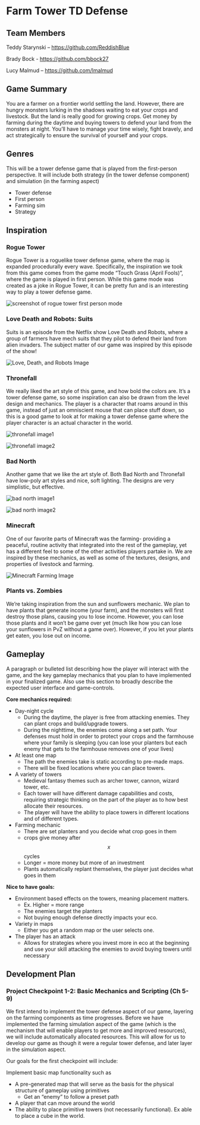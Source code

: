 # Farm Tower TD Defense 

## Team Members 

Teddy Starynski – https://github.com/ReddishBlue 

Brady Bock - https://github.com/bbock27 

Lucy Malmud – https://github.com/lmalmud 

## Game Summary 

You are a farmer on a frontier world settling the land. However, there are hungry monsters lurking in the shadows waiting to eat your crops and livestock. But the land is really good for growing crops. Get money by farming during the daytime and buying towers to defend your land from the monsters at night. You’ll have to manage your time wisely, fight bravely, and act strategically to ensure the survival of yourself and your crops. 

## Genres 

This will be a tower defense game that is played from the first-person perspective. It will include both strategy (in the tower defense component) and simulation (in the farming aspect) 
- Tower defense 
- First person
- Farming sim 
- Strategy 

## Inspiration 

### Rogue Tower 

Rogue Tower is a roguelike tower defense game, where the map is expanded procedurally every wave. Specifically, the inspiration we took from this game comes from the game mode “Touch Grass (April Fools)”, where the game is played in first person. While this game mode was created as a joke in Rogue Tower, it can be pretty fun and is an interesting way to play a tower defense game. 

![screenshot of rogue tower first person mode](GameDesignDocScreenshots/rogueTowerScreenshot.png) 

### Love Death and Robots: Suits 

Suits is an episode from the Netflix show Love Death and Robots, where a group of farmers have mech suits that they pilot to defend their land from alien invaders. The subject matter of our game was inspired by this episode of the show! 

![Love, Death, and Robots Image](https://images.squarespace-cdn.com/content/v1/5b3cee29697a98bbfb322033/1602565009284-23POBIW9CNGPXZTBS53B/2020-10-10_11h39_37.png?format=1500w) 

### Thronefall 

We really liked the art style of this game, and how bold the colors are. It’s a tower defense game, so some inspiration can also be drawn from the level design and mechanics. The player is a character that roams around in this game, instead of just an omniscient mouse that can place stuff down, so this is a good game to look at for making a tower defense game where the player character is an actual character in the world. 

![thronefall image1](GameDesignDocScreenshots/thronefall1.png) 

![thronefall image2](GameDesignDocScreenshots/thronefall2.png) 


### Bad North 

Another game that we like the art style of. Both Bad North and Thronefall have low-poly art styles and nice, soft lighting. The designs are very simplistic, but effective. 

![bad north image1](GameDesignDocScreenshots/badNorth1.png) 

![bad north image2](GameDesignDocScreenshots/badNorth2.png) 
 

### Minecraft 

One of our favorite parts of Minecraft was the farming- providing a peaceful, routine activity that integrated into the rest of the gameplay, yet has a different feel to some of the other activities players partake in. We are inspired by these mechanics, as well as some of the textures, designs, and properties of livestock and farming. 

![Minecraft Farming Image](https://images.surferseo.art/4d7c9bab-c8e4-427a-8b2f-b9d3147e24aa.png) 


### Plants vs. Zombies 

We’re taking inspiration from the sun and sunflowers mechanic. We plan to have plants that generate income (your farm), and the monsters will first destroy those plans, causing you to lose income. However, you can lose those plants and it won’t be game over yet (much like how you can lose your sunflowers in PvZ without a game over). However, if you let your plants get eaten, you lose out on income.  


## Gameplay 

A paragraph or bulleted list describing how the player will interact with the game, and the key gameplay mechanics that you plan to have implemented in your finalized game. Also use this section to broadly describe the expected user interface and game-controls. 

**Core mechanics required:** 
- Day-night cycle 
    - During the daytime, the player is free from attacking enemies. They can plant crops and build/upgrade towers. 
    - During the nighttime, the enemies come along a set path. Your defenses must hold in order to protect your crops and the farmhouse where your family is sleeping (you can lose your planters but each enemy that gets to the farmhouse removes one of your lives) 
- At least one map 
    - The path the enemies take is static according to pre-made maps.  
    - There will be fixed locations where you can place towers.  
- A variety of towers 
    - Medieval fantasy themes such as archer tower, cannon, wizard tower, etc. 
    - Each tower will have different damage capabilities and costs, requiring strategic thinking on the part of the player as to how best allocate their resources. 
    - The player will have the ability to place towers in different locations and of different types. 
- Farming mechanic 
    - There are set planters and you decide what crop goes in them  
    - crops give money after $$x$$ cycles 
    - Longer = more money but more of an investment 
    - Plants automatically replant themselves, the player just decides what goes in them 

**Nice to have goals:** 
- Environment based effects on the towers, meaning placement matters.
    - Ex. Higher = more range 
    - The enemies target the planters 
    - Not buying enough defense directly impacts your eco. 
- Variety in maps 
    - Either you get a random map or the user selects one.  
- The player has an attack 
    - Allows for strategies where you invest more in eco at the beginning and use your skill attacking the enemies to avoid buying towers until necessary 

## Development Plan 

### Project Checkpoint 1-2: Basic Mechanics and Scripting (Ch 5-9) 

We first intend to implement the tower defense aspect of our game, layering on the farming components as time progresses. Before we have implemented the farming simulation aspect of the game (which is the mechanism that will enable players to get more and improved resources), we will include automatically allocated resources. This will allow for us to develop our game as though it were a regular tower defense, and later layer in the simulation aspect. 

Our goals for the first checkpoint will include: 

Implement basic map functionality such as 
- A pre-generated map that will serve as the basis for the physical structure of gameplay using primitives 
    - Get an “enemy” to follow a preset path 
- A player that can move around the world 
- The ability to place primitive towers (not necessarily functional). Ex able to place a cube in the world.
